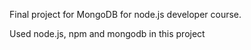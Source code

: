 Final project for MongoDB for node.js developer course.


Used node.js, npm and mongodb in this project